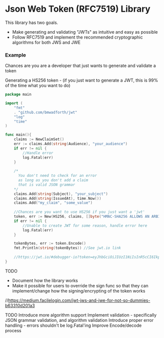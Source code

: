 # Json Web Token (RFC7519) Library

This library has two goals.
* Make generating and validating "JWTs" as intuitive and easy as possible
* Follow RFC7519 and implement the recommended cryptographic algorithms for both JWS and JWE

### Example
Chances are you are a developer that just wants to generate and validate a token

Generating a HS256 token - (if you just want to generate a JWT, this is 99% of the time what you want to do)

```go
package main

import (
    "fmt"
    . "github.com/bmwadforth/jwt"
    "log"
    "time"
)

func main(){
    claims := NewClaimSet()
    err := claims.Add(string(Audience), "your_audience")
    if err != nil {
        //Handle error
        log.Fatal(err)
    }
   
    /*
      You don't need to check for an error 
      as long as you don't add a claim 
      that is valid JSON grammar
    */
    claims.Add(string(Subject), "your_subject")
    claims.Add(string(IssuedAt), time.Now())
    claims.Add("my_claim", "some_value")
    
    //Chances are you want to use HS256 if you just want a 'jwt'
    token, err := New(HS256, claims, []byte("HMAC-SHA256 ALLOWS AN ARBITRARY KEY SIZE"))
    if err != nil {
        //Unable to create JWT for some reason, handle error here
        log.Fatal(err)
    }

    tokenBytes, err := token.Encode()
    fmt.Println(string(tokenBytes)) //See jwt.io link
    
    //https://jwt.io/#debugger-io?token=eyJhbGciOiJIUzI1NiIsInR5cCI6IkpXVCJ9.eyJhdWQiOiJ5b3VyX2F1ZGllbmNlIiwiaWF0IjoiMjAyMC0wMS0wMlQxOToyNDoxOS4wMTYzOTUrMTE6MDAiLCJteV9jbGFpbSI6InNvbWVfdmFsdWUiLCJzdWIiOiJ5b3VyX3N1YmplY3QifQ.vjNqqbMxyh86m9vB7XiCqVRq8Xmxi9858WwrIFoagzo
}
```





TODO
* Document how the library works
* Make it possible for users to override the sign func so that they can implement/change how the signing/encrypting of the token works


//https://medium.facilelogin.com/jwt-jws-and-jwe-for-not-so-dummies-b63310d201a3

TODO Introduce more algorithm support
	 Implement validation - specifically JSON grammar validation, and algorithm validation
	 Introduce proper error handling - errors shouldn't be log.Fatal'ing
	 Improve Encode/decode process
